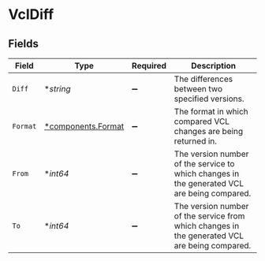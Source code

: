 # VclDiff


## Fields

| Field                                                                                         | Type                                                                                          | Required                                                                                      | Description                                                                                   |
| --------------------------------------------------------------------------------------------- | --------------------------------------------------------------------------------------------- | --------------------------------------------------------------------------------------------- | --------------------------------------------------------------------------------------------- |
| `Diff`                                                                                        | **string*                                                                                     | :heavy_minus_sign:                                                                            | The differences between two specified versions.                                               |
| `Format`                                                                                      | [*components.Format](../../models/components/format.md)                                       | :heavy_minus_sign:                                                                            | The format in which compared VCL changes are being returned in.                               |
| `From`                                                                                        | **int64*                                                                                      | :heavy_minus_sign:                                                                            | The version number of the service to which changes in the generated VCL are being compared.   |
| `To`                                                                                          | **int64*                                                                                      | :heavy_minus_sign:                                                                            | The version number of the service from which changes in the generated VCL are being compared. |
